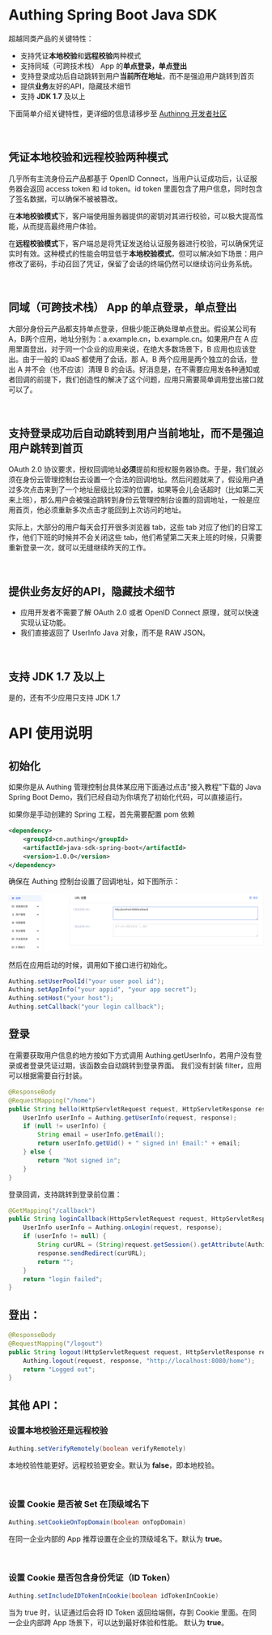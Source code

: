 # Authing Spring Boot Java SDK

超越同类产品的关键特性：

* 支持凭证**本地校验**和**远程校验**两种模式
* 支持同域（可跨技术栈） App 的**单点登录，单点登出**
* 支持登录成功后自动跳转到用户**当前所在地址**，而不是强迫用户跳转到首页
* 提供**业务**友好的API，隐藏技术细节
* 支持 **JDK 1.7** 及以上

下面简单介绍关键特性，更详细的信息请移步至 [Authinng 开发者社区](https://docs.authing.cn/v2/quickstarts/webApp/javaSpringBoot.html)

<br>

## 凭证本地校验和远程校验两种模式

几乎所有主流身份云产品都基于 OpenID Connect，当用户认证成功后，认证服务器会返回 access token 和 id token。id token 里面包含了用户信息，同时包含了签名数据，可以确保不被被篡改。

在**本地校验模式**下，客户端使用服务器提供的密钥对其进行校验，可以极大提高性能，从而提高最终用户体验。

在**远程校验模式**下，客户端总是将凭证发送给认证服务器进行校验，可以确保凭证实时有效。这种模式的性能会明显低于**本地校验模式**，但可以解决如下场景：用户修改了密码，手动召回了凭证，保留了会话的终端仍然可以继续访问业务系统。

<br>

## 同域（可跨技术栈） App 的单点登录，单点登出

大部分身份云产品都支持单点登录，但极少能正确处理单点登出。假设某公司有A，B两个应用，地址分别为：a.example.cn，b.example.cn。如果用户在 A 应用里面登出，对于同一个企业的应用来说，在绝大多数场景下，B 应用也应该登出。由于一般的 IDaaS 都使用了会话，那 A，B 两个应用是两个独立的会话，登出 A 并不会（也不应该）清理 B 的会话。好消息是，在不需要应用发各种通知或者回调的前提下，我们创造性的解决了这个问题，应用只需要简单调用登出接口就可以了。

<br>

## 支持登录成功后自动跳转到用户当前地址，而不是强迫用户跳转到首页

OAuth 2.0 协议要求，授权回调地址**必须**提前和授权服务器协商。于是，我们就必须在身份云管理控制台去设置一个合法的回调地址。然后问题就来了，假设用户通过多次点击来到了一个地址层级比较深的位置，如果等会儿会话超时（比如第二天来上班），那么用户会被强迫跳转到身份云管理控制台设置的回调地址，一般是应用首页，他必须重新多次点击才能回到上次访问的地址。

实际上，大部分的用户每天会打开很多浏览器 tab，这些 tab 对应了他们的日常工作，他们下班的时候并不会关闭这些 tab，他们希望第二天来上班的时候，只需要重新登录一次，就可以无缝继续昨天的工作。

<br>

## 提供业务友好的API，隐藏技术细节

* 应用开发者不需要了解 OAuth 2.0 或者 OpenID Connect 原理，就可以快速实现认证功能。
* 我们直接返回了 UserInfo Java 对象，而不是 RAW JSON。

<br>

## 支持 JDK 1.7 及以上

是的，还有不少应用只支持 JDK 1.7

# API 使用说明

## 初始化

如果你是从 Authing 管理控制台具体某应用下面通过点击"接入教程"下载的 Java Spring Boot Demo，我们已经自动为你填充了初始化代码，可以直接运行。

如果你是手动创建的 Spring 工程，首先需要配置 pom 依赖

```xml
<dependency>
    <groupId>cn.authing</groupId>
    <artifactId>java-sdk-spring-boot</artifactId>
    <version>1.0.0</version>
</dependency>
```

确保在 Authing 控制台设置了回调地址，如下图所示：

![avatar](images/setcallback.png)

然后在应用启动的时候，调用如下接口进行初始化。

```java
Authing.setUserPoolId("your user pool id");
Authing.setAppInfo("your appid", "your app secret");
Authing.setHost("your host");
Authing.setCallback("your login callback");
```

## 登录

在需要获取用户信息的地方按如下方式调用 Authing.getUserInfo，若用户没有登录或者登录凭证过期，该函数会自动跳转到登录界面。
我们没有封装 filter，应用可以根据需要自行封装。

```java
@ResponseBody
@RequestMapping("/home")
public String hello(HttpServletRequest request, HttpServletResponse response) {
    UserInfo userInfo = Authing.getUserInfo(request, response);
    if (null != userInfo) {
        String email = userInfo.getEmail();
        return userInfo.getUid() + " signed in! Email:" + email;
    } else {
        return "Not signed in";
    }
}
```

登录回调，支持跳转到登录前位置：

```java
@GetMapping("/callback")
public String loginCallback(HttpServletRequest request, HttpServletResponse response) throws Exception {
    UserInfo userInfo = Authing.onLogin(request, response);
    if (userInfo != null) {
        String curURL = (String)request.getSession().getAttribute(Authing.LAST_VISITED_URL);
        response.sendRedirect(curURL);
        return "";
    }
    return "login failed";
}
```

## 登出：

```java
@ResponseBody
@RequestMapping("/logout")
public String logout(HttpServletRequest request, HttpServletResponse response) {
    Authing.logout(request, response, "http://localhost:8080/home");
    return "Logged out";
}
```

## 其他 API：

### 设置本地校验还是远程校验
```java
Authing.setVerifyRemotely(boolean verifyRemotely)
```

本地校验性能更好。远程校验更安全。默认为 **false**，即本地校验。

<br>

### 设置 Cookie 是否被 Set 在顶级域名下

```java
Authing.setCookieOnTopDomain(boolean onTopDomain)
```

在同一企业内部的 App 推荐设置在企业的顶级域名下。默认为 **true**。

<br>

### 设置 Cookie 是否包含身份凭证（ID Token）

```java
Authing.setIncludeIDTokenInCookie(boolean idTokenInCookie)
```

当为 true 时，认证通过后会将 ID Token 返回给端侧，存到 Cookie 里面。在同一企业内部跨 App 场景下，可以达到最好体验和性能。
默认为 **true**。
